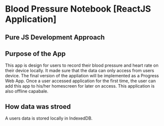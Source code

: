 # Blood Pressure Notebook [ReactJS Application]
## Pure JS Development Approach

## Purpose of the App
This app is design for users to record their blood pressure and heart rate on their device locally. 
It made sure that the data can only access from users device. 
The final version of the appliation will be implemented as a Progress Web App. 
Once a user accessed application for the first time, the user can add this app to his/her homescreen for later on access. This application is also offline capabale.

## How data was stroed
A users data is stored locally in IndexedDB.


